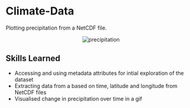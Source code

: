 # Climate-Data
Plotting precipitation from a NetCDF file. 


<div align="center">
  <img src="https://github.com/SirSebLancelot/Climate-Data/blob/main/precipitation_timelapse.gif?raw=true" alt="precipitation">
</div>

## Skills Learned
- Accessing and using metadata attributes for intial exploration of the dataset
- Extracting data from a based on time, latitude and longitude from NetCDF files
- Visualised change in precipitation over time in a gif
